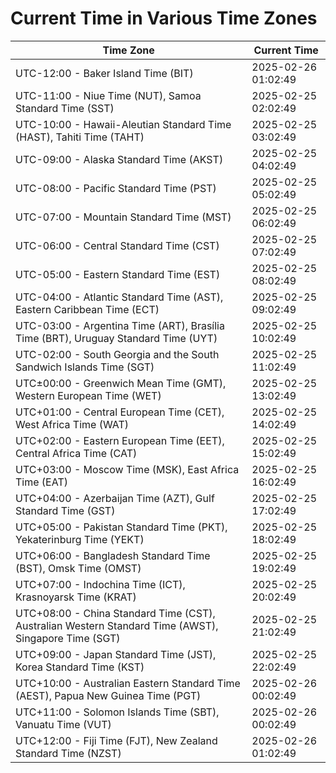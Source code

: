 # Current Time in Various Time Zones

| Time Zone | Current Time |
|-----------|--------------|
| UTC-12:00 - Baker Island Time (BIT) | 2025-02-26 01:02:49 |
| UTC-11:00 - Niue Time (NUT), Samoa Standard Time (SST) | 2025-02-25 02:02:49 |
| UTC-10:00 - Hawaii-Aleutian Standard Time (HAST), Tahiti Time (TAHT) | 2025-02-25 03:02:49 |
| UTC-09:00 - Alaska Standard Time (AKST) | 2025-02-25 04:02:49 |
| UTC-08:00 - Pacific Standard Time (PST) | 2025-02-25 05:02:49 |
| UTC-07:00 - Mountain Standard Time (MST) | 2025-02-25 06:02:49 |
| UTC-06:00 - Central Standard Time (CST) | 2025-02-25 07:02:49 |
| UTC-05:00 - Eastern Standard Time (EST) | 2025-02-25 08:02:49 |
| UTC-04:00 - Atlantic Standard Time (AST), Eastern Caribbean Time (ECT) | 2025-02-25 09:02:49 |
| UTC-03:00 - Argentina Time (ART), Brasília Time (BRT), Uruguay Standard Time (UYT) | 2025-02-25 10:02:49 |
| UTC-02:00 - South Georgia and the South Sandwich Islands Time (SGT) | 2025-02-25 11:02:49 |
| UTC±00:00 - Greenwich Mean Time (GMT), Western European Time (WET) | 2025-02-25 13:02:49 |
| UTC+01:00 - Central European Time (CET), West Africa Time (WAT) | 2025-02-25 14:02:49 |
| UTC+02:00 - Eastern European Time (EET), Central Africa Time (CAT) | 2025-02-25 15:02:49 |
| UTC+03:00 - Moscow Time (MSK), East Africa Time (EAT) | 2025-02-25 16:02:49 |
| UTC+04:00 - Azerbaijan Time (AZT), Gulf Standard Time (GST) | 2025-02-25 17:02:49 |
| UTC+05:00 - Pakistan Standard Time (PKT), Yekaterinburg Time (YEKT) | 2025-02-25 18:02:49 |
| UTC+06:00 - Bangladesh Standard Time (BST), Omsk Time (OMST) | 2025-02-25 19:02:49 |
| UTC+07:00 - Indochina Time (ICT), Krasnoyarsk Time (KRAT) | 2025-02-25 20:02:49 |
| UTC+08:00 - China Standard Time (CST), Australian Western Standard Time (AWST), Singapore Time (SGT) | 2025-02-25 21:02:49 |
| UTC+09:00 - Japan Standard Time (JST), Korea Standard Time (KST) | 2025-02-25 22:02:49 |
| UTC+10:00 - Australian Eastern Standard Time (AEST), Papua New Guinea Time (PGT) | 2025-02-26 00:02:49 |
| UTC+11:00 - Solomon Islands Time (SBT), Vanuatu Time (VUT) | 2025-02-26 00:02:49 |
| UTC+12:00 - Fiji Time (FJT), New Zealand Standard Time (NZST) | 2025-02-26 01:02:49 |
